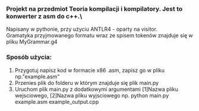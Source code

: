 ### Projekt na przedmiot Teoria kompilacji i kompilatory. Jest to konwerter z asm do c++.\
Napisany w pythonie, przy użyciu ANTLR4 - oparty na visitor.\
Gramatyka przyjmowanego formatu wraz ze spisem tokenów znajduje się w pliku MyGrammar.g4
### Sposób użycia:
1. Przygotuj napisz kod w formacie x86 .asm, zapisz go w pliku np."example.asm"
2. Przenies plik do folderu w którym znajduje się plik main.py
3. Uruchom plik main.py z dodatkowymi argumentami [1]Nazwa pliku wejsciowego, [2]Nazwa pliku wyjsciowego np. python main.py example.asm example_output.cpp
